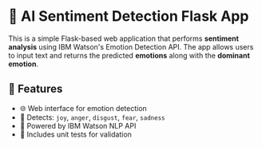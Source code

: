 # 🧠 AI Sentiment Detection Flask App

This is a simple Flask-based web application that performs **sentiment analysis** using IBM Watson's Emotion Detection API. The app allows users to input text and returns the predicted **emotions** along with the **dominant emotion**.

## 🚀 Features

- 🌐 Web interface for emotion detection
- 🔎 Detects: `joy`, `anger`, `disgust`, `fear`, `sadness`
- 🧠 Powered by IBM Watson NLP API
- 🧪 Includes unit tests for validation

